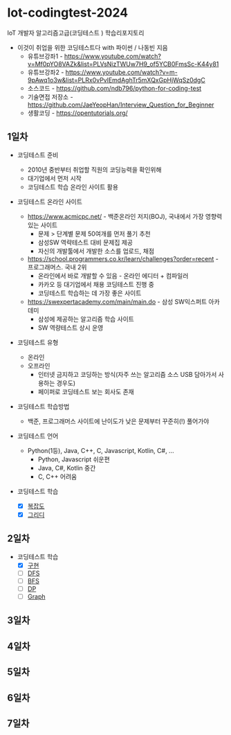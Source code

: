 # Iot-codingtest-2024
IoT 개발자 알고리즘고급(코딩테스트 ) 학습리포지토리

- 이것이 취업을 위한 코딩테스트다 with 파이썬 / 나동빈 지음 
    - 유튜브강좌1 - https://www.youtube.com/watch?v=Mf0pYO8VAZk&list=PLVsNizTWUw7H9_of5YCB0FmsSc-K44y81
    - 유튜브강좌2 - https://www.youtube.com/watch?v=m-9pAwq1o3w&list=PLRx0vPvlEmdAghTr5mXQxGpHjWqSz0dgC
    - 소스코드 - https://github.com/ndb796/python-for-coding-test
    - 기술면접 저장소 - https://github.com/JaeYeopHan/Interview_Question_for_Beginner    
    - 생활코딩 - https://opentutorials.org/

## 1일차
- 코딩테스트 준비
    - 2010년 중반부터 취업할 직원의 코딩능력을 확인위해 
    - 대기업에서 먼저 시작
    - 코딩테스트 학습 온라인 사이트 활용

- 코딩테스트 온라인 사이트
    - https://www.acmicpc.net/ - 백준온라인 저지(BOJ), 국내에서 가장 영향력있는 사이트
        - 문제 > 단계별 문제 50여개를 먼저 풀기 추천
        - 삼성SW 역략테스트 대비 문제집 제공
        - 자신의 개발툴에서 개발한 소스를 업로드, 채점
    - https://school.programmers.co.kr/learn/challenges?order=recent - 프로그래머스. 국내 2위
        - 온라인에서 바로 개발할 수 있음 - 온라인 에디터 + 컴파일러 
        - 카카오 등 대기업에서 채용 코딩테스트 진행 중
        - 코딩테스트 학습하는 데 가장 좋은 사이트
    - https://swexpertacademy.com/main/main.do - 삼성 SW익스퍼트 아카데미
        - 삼성에 제공하는 알고리즘 학습 사이트
        - SW 역량테스트 상시 운영

- 코딩테스트 유형
    - 온라인
    - 오프라인 
        - 인터넷 금지하고 코딩하는 방식(자주 쓰는 알고리즘 소스 USB 담아가서 사용하는 경우도)
        - 페이퍼로 코딩테스트 보는 회사도 존재

- 코딩테스트 학습방법
    - 백준, 프로그래머스 사이트에 난이도가 낮은 문제부터 꾸준히(!) 풀어가야

- 코딩테스트 언어
    - Python(1등), Java, C++, C, Javascript, Kotlin, C#, ...
        - Python, Javascript 쉬운편
        - Java, C#, Kotlin 중간
        - C, C++ 어려움

- 코딩테스트 학습
    - [x] [복잡도](https://github.com/breadcoffee/Iot-codingtest-2024/blob/main/day1/ct001_complexity.ipynb)
    - [x] [그리디](https://github.com/breadcoffee/Iot-codingtest-2024/blob/main/day1/ct002_greedy.ipynb)

## 2일차
- 코딩테스트 학습
    - [x] [구현](https://github.com/breadcoffee/Iot-codingtest-2024/blob/main/day2/ct003_implement.ipynb)
    - [ ] [DFS]()
    - [ ] [BFS]()
    - [ ] [DP]()
    - [ ] [Graph]()

## 3일차

## 4일차

## 5일차

## 6일차

## 7일차
